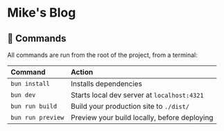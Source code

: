 # Mike's Blog

## 🧞 Commands

All commands are run from the root of the project, from a terminal:

| Command           | Action                                       |
| :---------------- | :------------------------------------------- |
| `bun install`     | Installs dependencies                        |
| `bun dev`     | Starts local dev server at `localhost:4321`  |
| `bun run build`   | Build your production site to `./dist/`      |
| `bun run preview` | Preview your build locally, before deploying |

